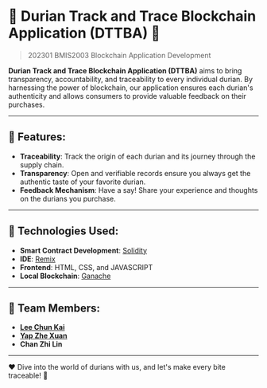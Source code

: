 # 🌳 Durian Track and Trace Blockchain Application (DTTBA) 🍈

> 202301 BMIS2003 Blockchain Application Development

**Durian Track and Trace Blockchain Application (DTTBA)** aims to bring transparency, accountability, and traceability to every individual durian. By harnessing the power of blockchain, our application ensures each durian's authenticity and allows consumers to provide valuable feedback on their purchases.

---

## 🌟 Features:

- **Traceability**: Track the origin of each durian and its journey through the supply chain.
- **Transparency**: Open and verifiable records ensure you always get the authentic taste of your favorite durian.
- **Feedback Mechanism**: Have a say! Share your experience and thoughts on the durians you purchase.

---

## 🔧 Technologies Used:

- **Smart Contract Development**: [Solidity](https://soliditylang.org/)
- **IDE**: [Remix](https://remix.ethereum.org/)
- **Frontend**: HTML, CSS, and JAVASCRIPT
- **Local Blockchain**: [Ganache](https://www.trufflesuite.com/ganache)

---

## 👥 Team Members:

- **[Lee Chun Kai](https://github.com/BananaKing123)**
- **[Yap Zhe Xuan](https://github.com/yapzhexuan)**
- **Chan Zhi Lin**

---

❤️ Dive into the world of durians with us, and let's make every bite traceable! 🍈

